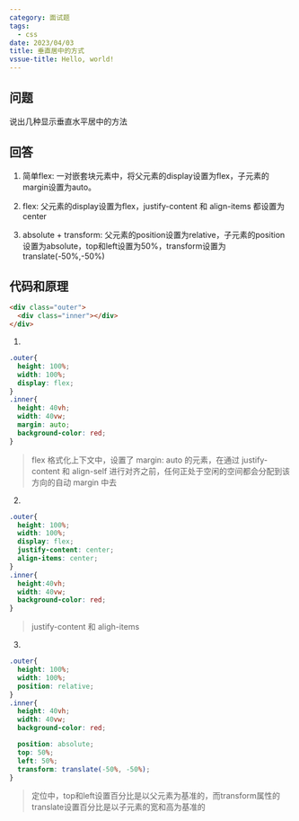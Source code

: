 ```yaml
---
category: 面试题
tags:
  - css
date: 2023/04/03 
title: 垂直居中的方式
vssue-title: Hello, world!
---
```

## 问题
说出几种显示垂直水平居中的方法
## 回答
1. 简单flex:
  一对嵌套块元素中，将父元素的display设置为flex，子元素的margin设置为auto。
2. flex:
父元素的display设置为flex，justify-content 和 align-items 都设置为center 

3. absolute + transform: 父元素的position设置为relative，子元素的position设置为absolute，top和left设置为50%，transform设置为translate(-50%,-50%)



## 代码和原理

```HTML
<div class="outer">
  <div class="inner"></div>
</div>
```
1. 
```css
.outer{
  height: 100%;
  width: 100%;
  display: flex;
}
.inner{
  height: 40vh;
  width: 40vw;
  margin: auto;
  background-color: red;
}
```
> flex 格式化上下文中，设置了 margin: auto 的元素，在通过 justify-content 和 align-self 进行对齐之前，任何正处于空闲的空间都会分配到该方向的自动 margin 中去

2. 
```css
.outer{
  height: 100%;
  width: 100%;
  display: flex;
  justify-content: center;
  align-items: center;
}
.inner{
  height:40vh;
  width: 40vw;
  background-color: red;
}
```
> justify-content 和 aligh-items

3.

```css
.outer{
  height: 100%;
  width: 100%;
  position: relative;
}
.inner{
  height: 40vh;
  width: 40vw;
  background-color: red;

  position: absolute;
  top: 50%;
  left: 50%;
  transform: translate(-50%, -50%);
}
```
> 定位中，top和left设置百分比是以父元素为基准的，而transform属性的translate设置百分比是以子元素的宽和高为基准的

